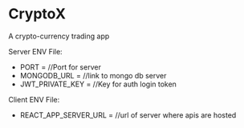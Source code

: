 # CryptoX
A crypto-currency trading app

Server ENV File:

* PORT = //Port for server
* MONGODB_URL = //link to mongo db server
* JWT_PRIVATE_KEY = //Key for auth login token

Client ENV File:

* REACT_APP_SERVER_URL = //url of server where apis are hosted
